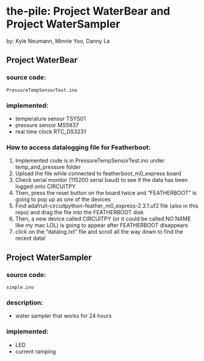 # the-pile: Project WaterBear and Project WaterSampler
 by: Kyle Neumann, Minnie Yoo, Danny La

## Project WaterBear
### source code:
```
PressureTempSensorTest.ino
```

### implemented:
- temperature sensor TSYS01
- pressure sensor MS5837
- real time clock RTC_DS3231

### How to access datalogging file for Featherboot:
1. Implemented code is in PressureTempSensorTest.ino under temp_and_pressure folder
2. Upload the file while connected to featherboot_m0_express board
3. Check serial monitor (115200 serial baud) to see if the data has been logged onto CIRCUITPY
4. Then, press the reset button on the board twice and “FEATHERBOOT” is going to pop up as one of the devices
5. Find adafruit-circuitpython-feather_m0_express-2.3.1.uf2 file (also in this repo) and drag the file into the FEATHERBOOT disk
6. Then, a new device called CIRCUITPY (or it could be called NO NAME like my mac LOL) is going to appear after FEATHERBOOT disappears
7. click on the “datalog.txt” file and scroll all the way down to find the recent data!


## Project WaterSampler
  
### source code:
```
simple.ino
```
### description:
- water sampler that works for 24 hours

### implemented:
- LED
- current ramping
